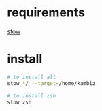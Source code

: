 # requirements

[stow](https://www.gnu.org/software/stow/)

# install

```bash
# to install all
stow */ --target=/home/kambiz

# to install zsh
stow zsh
```

